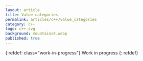 ```yaml
---
layout: article
title: Value categories
permalink: articles/c++/value_categories
category: c++
logo: c++.svg
background: mountains4.webp
published: true
---
```


{:refdef: class="work-in-progress"}
Work in progress
{: refdef}
